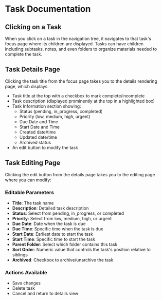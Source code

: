 # Task Documentation

## Clicking on a Task

When you click on a task in the navigation tree, it navigates to that task's focus page where its children are displayed. Tasks can have children including subtasks, notes, and even folders to organize materials needed to complete the task.

## Task Details Page

Clicking the task title from the focus page takes you to the details rendering page, which displays:
- Task title at the top with a checkbox to mark complete/incomplete
- Task description (displayed prominently at the top in a highlighted box)
- Task Information section showing:
  - Status (pending, in_progress, completed)
  - Priority (low, medium, high, urgent)
  - Due Date and Time
  - Start Date and Time
  - Created date/time
  - Updated date/time
  - Archived status
- An edit button to modify the task

## Task Editing Page

Clicking the edit button from the details page takes you to the editing page where you can modify:

### Editable Parameters
- **Title**: The task name
- **Description**: Detailed task description
- **Status**: Select from pending, in_progress, or completed
- **Priority**: Select from low, medium, high, or urgent
- **Due Date**: Date when the task is due
- **Due Time**: Specific time when the task is due
- **Start Date**: Earliest date to start the task
- **Start Time**: Specific time to start the task
- **Parent Folder**: Select which folder contains this task
- **Sort Order**: Numeric value that controls the task's position relative to siblings
- **Archived**: Checkbox to archive/unarchive the task

### Actions Available
- Save changes
- Delete task
- Cancel and return to details view